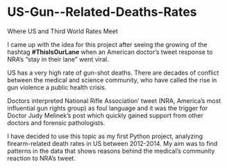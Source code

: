 # US-Gun--Related-Deaths-Rates

Where US and Third World Rates Meet

I came up with the idea for this project after seeing the growing of the hashtag __#ThisIsOurLane__ when an American doctor’s tweet response to NRA’s “stay in their lane” went viral.

US has a very high rate of gun-shot deaths. There are decades of conflict between the medical and science community, who have called the rise in gun violence a public health crisis.

Doctors interpreted National Rifle Association’ tweet (NRA, America’s most influential gun rights group) as foul language and it was the trigger for Doctor Judy Melinek’s post which quickly gained support from other doctors and forensic pathologists.

I have decided to use this topic as my first Python project, analyzing firearm-related death rates in US between 2012-2014. My aim was to find patterns in the data that shows reasons behind the medical’s community reaction to NRA’s tweet.
